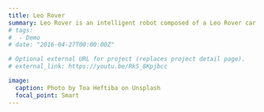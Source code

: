 ```yaml
---
title: Leo Rover
summary: Leo Rover is an intelligent robot composed of a Leo Rover car and a manipulator, equipped with sensors such as lidar, depth camera, etc. It can recognize simple target objects and perform tasks such as grasping and autonomous navigation. I am mainly responsible for the object detection part, using YOLOv5 model. Click here to watch a video
# tags:
#  - Demo
# date: "2016-04-27T00:00:00Z"

# Optional external URL for project (replaces project detail page).
# external_link: https://youtu.be/RkS_8Kpjbcc

image:
  caption: Photo by Toa Heftiba on Unsplash
  focal_point: Smart
---
```


